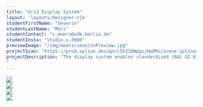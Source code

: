 ```yaml
---
title: "Grid Display System"
layout: 'layouts/designer.njk'
studentFirstName: "Severin"
studentLastName: "Mörz"
studentContact: "s.moerz@udk-berlin.de"
studentInsta: "studio.s.3000"
previewImage: "/img/moerz/severinPreview.jpg"
projectScan: "https://prod.spline.design/c5hZ3dWpgzjHpDMs/scene.splinecode"
projectDescription: "The display system enables standardized (RAL GZ 638) cellar grids to be connected to a leg structure via a expanding connector. The focus is on a flexible arrangement, whereby the position and angularity of the legs are not defined. This makes it possible to use different grid geometries as display, hanging or storage surfaces. The tool blocks, currently accentuated in orange, make it possible to highlight exhibited objects or suspend them in the hanging system simply by snapping them into place. For this purpose, thin cords can be attached to the underside and a flexible arrangement in the hanging grid can be selected. 
"
---
```


  <div class="span-2">
    <img src="/img/moerz/moerz1.jpg">
  </div>

  <div class="span-1">
    <img src="/img/moerz/moerz2.jpg">
  </div>

  <div class="span-1">
    <img src="/img/moerz/moerz3.jpg">
  </div>

  <div class="span-2">
    <img src="/img/moerz/moerz4.jpg">
  </div>
